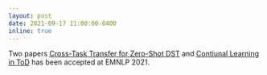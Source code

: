 ```yaml
---
layout: post
date: 2021-09-17 11:00:00-0400
inline: true
---
```


Two papers [Cross-Task Transfer for Zero-Shot DST](https://arxiv.org/pdf/2109.04655.pdf) and [Contiunal Learning in ToD](https://arxiv.org/pdf/2012.15504.pdf) has been accepted at EMNLP 2021.